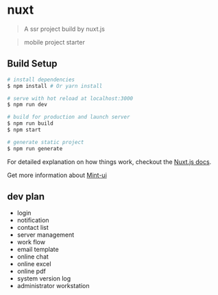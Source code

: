 # nuxt

> A ssr project build by nuxt.js

> mobile project starter

## Build Setup

``` bash
# install dependencies
$ npm install # Or yarn install

# serve with hot reload at localhost:3000
$ npm run dev

# build for production and launch server
$ npm run build
$ npm start

# generate static project
$ npm run generate
```

For detailed explanation on how things work, checkout the [Nuxt.js docs](https://github.com/nuxt/nuxt.js).

Get more information about [Mint-ui](http://mint-ui.github.io/docs)


## dev plan

* login
* notification
* contact list
* server management
* work flow
* email template
* online chat
* online excel
* online pdf
* system version log
* administrator workstation
